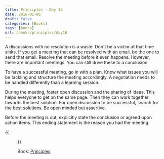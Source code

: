 ```yaml
---
title: Principles - Day 16
date: 2019-01-06
draft: false
categories: [Books]
tags: [books]
url: /books/principles/day16
---
```


A discussions with no resolution is a waste. Don't be a victim of that time
sinks. If you get  a meeting that can be resolved with an email, be the one to
send that email. Resolve the meeting before it even happens. However, there are
important meetings. You can still drive these to a conclusion.

To have a successful meeting, go in with a plan. Know what issues you will be
tackling and structure the meeting accordingly. A negotiation needs to be handled
differently than a learning session.

During the meeting, foster open discussion and the sharing of ideas. This helps
everyone to get on the same page. Then they can work together towards the best
solution. For open discussion to be successful, search for
the best solutions. Be open minded but assertive.

Before the meeting is out, explicitly state the conclusion or agreed upon
action items. This ending statement is the reason you had the meeting.

{{<figure src="/img/principles.jpg" alt="Principles" link="https://amzn.to/2SEysjr">}}

Book: [Principles](https://amzn.to/2SEysjr)
